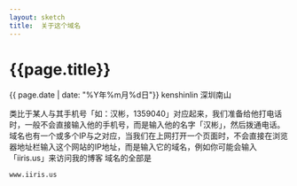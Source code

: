 ```yaml
---
layout: sketch
title:  关于这个域名
---
```


# {{page.title}}
<div class="post-date">{{ page.date | date: "%Y年%m月%d日"}} kenshinlin 深圳南山</div>

类比于某人与其手机号「如：汉彬，1359040」对应起来，我们准备给他打电话时，一般不会直接输入他的手机号，而是输入他的名字「汉彬」，然后拨通电话。域名也有一个或多个IP与之对应，当我们在上网打开一个页面时，不会直接在浏览器地址栏输入这个网站的IP地址，而是输入它的域名，例如你可能会输入「iiris.us」来访问我的博客
域名的全部是

    www.iiris.us


